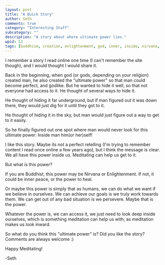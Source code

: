 ```yaml
---
layout: post
title: "A Quick Story"
author: Seth
comments: true
category: "Interesting Stuff"
subcategory: ""
description: "A story about where ultimate power lies."
wpid: 53
tags: [buddhism, creation, enlightenment, god, inner, inside, nirvana, power, religion, spiritual, ultimate]
---
```


I remember a story I read online one time (I can't remember the site though), and I would thought I would share it.

Back in the beginning, when god (or gods, depending on your religion) created man, he also created the "ultimate power" so that man could become perfect, and godlike. But he wanted to hide it well, so that not everyone had access to it. He thought of several ways to hide it.

He thought of hiding it far underground, but if man figured out it was down there, they would just dig for it until they got to it.

He thought of hiding it in the sky, but man would just figure out a way to get to it easily.

So he finally figured out one spot where man would never look for this ultimate power: Inside man him(or her)self!

I like this story. Maybe its not a perfect retelling (I'm trying to remember content I read once online a few years ago), but I think the message is clear. We all have this power inside us. Meditating can help us get to it.

But what is this power?

If you are Buddhist, this power may be Nirvana or Enlightenment. If not, it could be inner peace, or the power to heal.

Or maybe this power is simply that as humans, we can do what we want if we believe in ourselves. We can achieve our goals is we truly work towards them. We can get out of any bad situation is we persevere. Maybe that is the power.

Whatever the power is, we can access it, we just need to look deep inside ourselves, which is something meditation can help us with; as meditation makes us look inward.

So what do you think this "ultimate power" is? Did you like the story? Comments are always welcome :)

Happy Meditating!

-Seth
